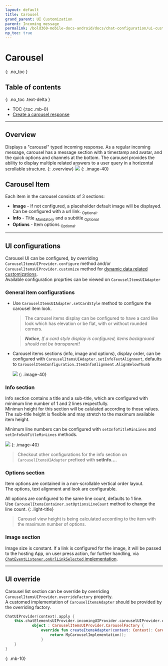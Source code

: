 ```yaml
---
layout: default
title: Carousel
grand_parent: UI Customization
parent: Incoming message 
permalink: /bold360-mobile-docs-android/docs/chat-configuration/ui-customization/incoming-message/carousel
np_toc: true
---
```


# Carousel 
{: .no_toc }

## Table of contents
{: .no_toc .text-delta }

- TOC
{:toc .mb-0}
- [Create a carousel response](https://support.bold360.com/bold360/help/how-to-create-an-image-gallery-in-conversational-articles)

---

## Overview
Displays a "carousel" typed incoming response. 
As a regular incoming message, carousel has a message section with a timestamp and avatar, and the quick options and channels at the bottom. The carousel provides the ability to display multiple related answers to a user query in a horizontal scrollable structure.
{: .overview}
![](/assets/carousel.png)
{: .image-40}


## Carousel Item
Each item in the carousel consists of 3 sections: 
- **Image** - If not configured, a placeholder default image will be displayed.
    Can be configured with a url link. <sub>Optional</sub>.
- **Info** - Title <sub>Mandatory</sub> and a subtitle <sub>Optional</sub> 
- **Options** - Item options <sub>Optional</sub>.

---

## UI configurations
Carousel UI can be configured, by overriding `CarouselItemsUIProvider.configure` method and/or `CarouselItemsUIProvider.customize` method for [dynamic data related customizations](/docs/chat-configuration/ui-cutomization/how-it-works#customize).   
Available configuration proprties can be viewed on `CarouselItemsUIAdapter`

### General item configurations
- Use `CarouselItemsUIAdapter.setCardStyle` method to configure the carousel item look. 
  > The carousel items display can be configured to have a card like look which has elevation or be flat, with or without rounded corners. 

  >_**Notice**, If a card style display is configured, items background should not be transparent!_

- Carousel items sections (info, image and options), display order, can be configured with `CarouselItemsUIAdapter.setInfoTextAlignment`, defaults to `CarouselItemConfiguration.ItemInfoAlignment.AlignBelowThumb` 

  ![](/assets/customed-carousel.png)
  {: .image-40}


### Info section
Info section contains a title and a sub-title, which are configured with minimum line number of 1 and 2 lines respectfully.   
Minimun height for this section will be calulated according to those values.
The sub-title height is flexible and may stretch to the maximum available item height.

Minimum line numbers can be configured with `setInfoTitleMinLines` and `setInfoSubTitleMinLines` methods.

![](/assets/carousel-info.png)
{: .image-40}

> Checkout other configurations for the info section on `CarouselItemsUIAdapter` prefixed with **setInfo...**.

### Options section
Item options are contained in a non-scrollable vertical order layout.  
The options, text alignment and look are configurable.

All options are configured to the same line count, defaults to 1 line.   
Use `CarouselItemsContainer.setOptionsLineCount` method to change the line count.
{: .light-title}   
> Carousel view height is being calculated according to the item with the maximum number of options.

### Image section
Image size is constant. 
If a link is configured for the image, it will be passed to the hosting App, on user press action, for further handling, via [`ChatEventListener.onUrlLinkSelected` implementation](/docs/chat-configuration/tracking-events/events-and-notifications#listening-to-url-navigation).

---

## UI override
Carousel list section can be override by overriding `CarouselItemsUIProvider.overrideFactory` property.    
A customed implementation of `CarouselItemsAdapter` should be provided by the overriding factory.

```kotlin
ChatUIProvider(context).apply {
    this.chatElementsUIProvider.incomingUIProvider.carouselUIProvider.overrideFactory =
            object : CarouselItemsUIProvider.CarouselFactory {
                override fun createItemsAdapter(context: Context): CarouselItemsAdapter {
                    return MyCarouselImplementation();
                }
    }
}
```     
{: .mb-10}       
